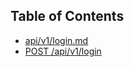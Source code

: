 ## Table of Contents
* [api/v1/login.md](api/v1/login.md)
 * [POST /api/v1/login](api/v1/login.md#post-apiv1login)
